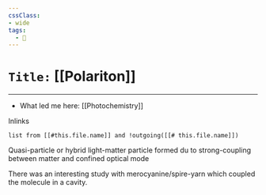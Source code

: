 ```yaml
---
cssClass:
- wide
tags:
  - 🧪
---
```


# `Title:` [[Polariton]]
--- 

- What led me here: [[Photochemistry]]

Inlinks
```dataview 
list from [[#this.file.name]] and !outgoing([[# this.file.name]]) 
```



Quasi-particle or hybrid light-matter particle formed du to strong-coupling between matter and confined optical mode

There was an interesting study with merocyanine/spire-yarn which coupled the molecule in a cavity. 